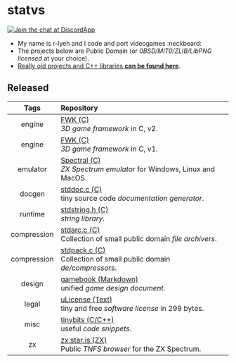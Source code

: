statvs
======

[![Join the chat at DiscordApp](https://img.shields.io/badge/discord-support-blue.svg)](https://discord.gg/vu6Vt9d)

- My name is r-lyeh and I code and port videogames :neckbeard:
- The projects below are Public Domain (or _0BSD/MIT0/ZLIB/LibPNG licensed_ at your choice).
- [Really old projects and C++ libraries **can be found here**](https://github.com/r-lyeh-archived/statvs).

## Released

Tags|Repository
:----------------:|:------------
engine|[FWK (C)](https://github.com/r-lyeh/v2) <br> *3D game framework* in C, v2.
engine|[FWK (C)](https://github.com/r-lyeh/v1) <br> *3D game framework* in C, v1.
emulator|[Spectral (C)](https://github.com/r-lyeh/Spectral) <br> *ZX Spectrum emulator* for Windows, Linux and MacOS.
docgen|[stddoc.c (C)](https://github.com/r-lyeh/stddoc.c) <br/> tiny source code *documentation generator*.
runtime|[stdstring.h (C)](https://github.com/r-lyeh/stdstring.h) <br/> *string library*.
compression|[stdarc.c (C)](https://github.com/r-lyeh/stdarc.c) <br/> Collection of small public domain *file archivers*.
compression|[stdpack.c (C)](https://github.com/r-lyeh/stdarc.c) <br/> Collection of small public domain *de/compressors*.
design|[gamebook (Markdown)](https://github.com/r-lyeh/gamebook) <br/> unified *game design document*.
legal|[uLicense (Text)](https://github.com/r-lyeh/uLicense) <br/> tiny and free *software license* in 299 bytes.
misc|[tinybits (C/C++)](https://github.com/r-lyeh/tinybits) <br/> useful *code snippets*.
zx|[zx.star.is (ZX)](https://github.com/r-lyeh/zx.star.is) <br/> Public *TNFS browser* for the ZX Spectrum.
